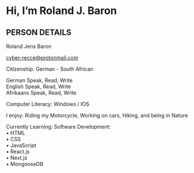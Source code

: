 # Hi, I’m Roland J. Baron

## PERSON DETAILS 
Roland Jens Baron

cyber-recce@protonmail.com 

Citizenship: German - South African

German Speak, Read, Write<br>
English Speak, Read, Write<br>
Afrikaans Speak, Read, Write<br>

Computer Literacy:  Windows / IOS

I enjoy: Riding my Motorcycle, Working on cars, Hiking, and being in Nature

Currently Learning: Software Development:<br> 
• HTML<br>
• CSS<br>
• JavaScript<br>
• React.js<br>
• Next.js<br>
• MongooseDB<br>



